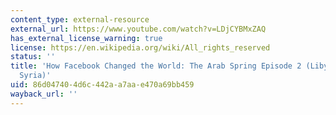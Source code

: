 ```yaml
---
content_type: external-resource
external_url: https://www.youtube.com/watch?v=LDjCYBMxZAQ
has_external_license_warning: true
license: https://en.wikipedia.org/wiki/All_rights_reserved
status: ''
title: 'How Facebook Changed the World: The Arab Spring Episode 2 (Libya-Bahrain and
  Syria)'
uid: 86d04740-4d6c-442a-a7aa-e470a69bb459
wayback_url: ''
---
```


